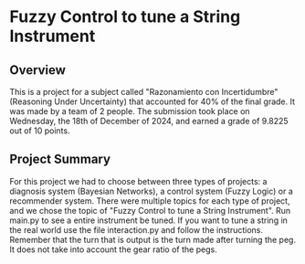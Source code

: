 # Fuzzy Control to tune a String Instrument

## Overview

This is a project for a subject called "Razonamiento con Incertidumbre" (Reasoning Under Uncertainty) that accounted for 40% of the final grade. It was made by a team of 2 people. The submission took place on Wednesday, the 18th of December of 2024, and earned a grade of 9.8225 out of 10 points.

## Project Summary

For this project we had to choose between three types of projects: a diagnosis system (Bayesian Networks), a control system (Fuzzy Logic) or a recommender system. There were multiple topics for each type of project, and we chose the topic of "Fuzzy Control to tune a String Instrument". Run main.py to see a entire instrument be tuned. If you want to tune a string in the real world use the file interaction.py and follow the instructions. Remember that the turn that is output is the turn made after turning the peg. It does not take into account the gear ratio of the pegs.

